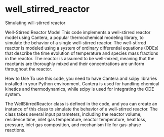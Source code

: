 # well_stirred_reactor
Simulating  will-stirred reactor

Well-Stirred Reactor Model
This code implements a well-stirred reactor model using Cantera, a popular thermochemical modeling library, to simulate the behavior of a single well-stirred reactor. The well-stirred reactor is modeled using a system of ordinary differential equations (ODEs) that describe the time evolution of temperature and species mass fractions in the reactor. The reactor is assumed to be well-mixed, meaning that the reactants are thoroughly mixed and their concentrations are uniform throughout the reactor.

How to Use
To use this code, you need to have Cantera and scipy libraries installed in your Python environment. Cantera is used for handling chemical kinetics and thermodynamics, while scipy is used for integrating the ODE system.

The WellStirredReactor class is defined in the code, and you can create an instance of this class to simulate the behavior of a well-stirred reactor. The class takes several input parameters, including the reactor volume, residence time, inlet gas temperature, reactor temperature, heat loss, pressure, inlet gas composition, and mechanism file for gas-phase reactions.
